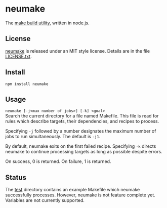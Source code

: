 neumake
=======
The [make build utility](http://www.gnu.org/software/make/), written in node.js.

License
-------
[neumake](https://github.com/jneu/neumake/) is released under an MIT style license. Details are in the file [LICENSE.txt](https://raw.github.com/jneu/neumake/master/LICENSE.txt).

Install
-------
`npm install neumake`

Usage
-----
`neumake [-j<max number of jobs>] [-k] <goal>`  
Search the current directory for a file named Makefile. This file is read for rules which describe targets, their dependencies, and recipes to process.

Specifying `-j` followed by a number designates the maximum number of jobs to run simultaneously. The default is `-j1`.

By default, neumake exits on the first failed recipe. Specifying `-k` directs neumake to continue processing targets as long as possible despite errors.

On success, 0 is returned. On failure, 1 is returned.

Status
------
The [test](https://github.com/jneu/neumake/tree/master/test) directory contains an example Makefile which neumake successfully processes. However, neumake is not feature complete yet. Variables are not currently supported.
